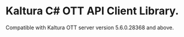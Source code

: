 # Kaltura C# OTT API Client Library.
Compatible with Kaltura OTT server version 5.6.0.28368 and above.
